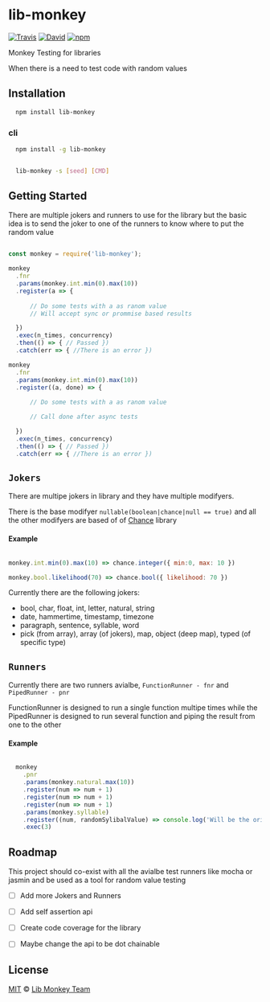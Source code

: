 # lib-monkey

[![Travis](https://img.shields.io/travis/lib-monkey/lib-monkey.svg)](https://travis-ci.org/lib-monkey/lib-monkey) [![David](https://img.shields.io/david/lib-monkey/lib-monkey.svg)](https://david-dm.org/lib-monkey/lib-monkey) [![npm](https://img.shields.io/npm/v/lib-monkey.svg)](https://www.npmjs.com/package/lib-monkey)

Monkey Testing for libraries

When there is a need to test code with random values


## Installation
```bash
  npm install lib-monkey
```

### cli
```bash
  npm install -g lib-monkey


  lib-monkey -s [seed] [CMD]
```




## Getting Started

There are multiple jokers and runners to use for the library but the basic idea is to send the joker to one of the runners to know where to put the random value


```javascript

const monkey = require('lib-monkey');

monkey
  .fnr
  .params(monkey.int.min(0).max(10))
  .register(a => {
      
      // Do some tests with a as ranom value
      // Will accept sync or prommise based results

  })
  .exec(n_times, concurrency)
  .then(() => { // Passed })
  .catch(err => { //There is an error })

monkey
  .fnr
  .params(monkey.int.min(0).max(10))
  .register((a, done) => {
      
      // Do some tests with a as ranom value

      // Call done after async tests

  })
  .exec(n_times, concurrency)
  .then(() => { // Passed })
  .catch(err => { //There is an error })

```

## ```Jokers```

There are multipe jokers in library and they have multiple modifyers.

There is the base modifyer ```nullable(boolean|chance|null == true)``` and all the other modifyers are based of of [Chance][chance] library

#### Example

```javascript

monkey.int.min(0).max(10) => chance.integer({ min:0, max: 10 })

monkey.bool.likelihood(70) => chance.bool({ likelihood: 70 })

```

Currently there are the following jokers:

 - bool, char, float, int, letter, natural, string
 - date, hammertime, timestamp, timezone
 - paragraph, sentence, syllable, word
 - pick (from array), array (of jokers), map, object (deep map), typed (of specific type)


## ```Runners```

Currently there are two runners avialbe, ```FunctionRunner - fnr``` and ```PipedRunner - pnr```

FunctionRunner is designed to run a single function multipe times while the PipedRunner is designed to run several function and piping the result from one to the other

#### Example

```javascript

  monkey
    .pnr
    .params(monkey.natural.max(10))
    .register(num => num + 1)
    .register(num => num + 1)
    .register(num => num + 1)
    .params(monkey.syllable)
    .register((num, randomSylibalValue) => console.log('Will be the original num + 3', num, randomSylibalValue))
    .exec(3)

```

## Roadmap
This project should co-exist with all the avialbe test runners like mocha or jasmin and be used as a tool for random value testing

- [ ] Add more Jokers and Runners
- [ ] Add self assertion api
- [ ] Create code coverage for the library
- [ ] Maybe change the api to be dot chainable


## License

[MIT][license] © [Lib Monkey Team][author]

[chance]: https://www.npmjs.com/package/chance

[license]: LICENSE

[author]: https://github.com/lib-monkey